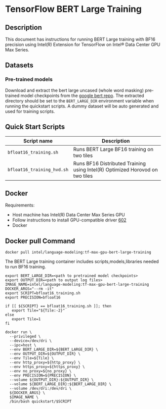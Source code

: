 # TensorFlow BERT Large Training 

## Description
This document has instructions for running BERT Large training with BF16 precision using Intel(R) Extension for TensorFlow on Intel® Data Center GPU Max Series.

## Datasets

### Pre-trained models

Download and extract the bert large uncased (whole word masking) pre-trained model checkpoints from the [google bert repo](https://github.com/google-research/bert#pre-trained-models). The extracted directory should be set to the `BERT_LARGE_DIR` environment variable when running the quickstart scripts. A dummy dataset will be auto generated and  used for training scripts.

## Quick Start Scripts
| Script name | Description |
|-------------|-------------|
| `bfloat16_training.sh` | Runs BERT Large BF16 training on two tiles|
| `bfloat16_training_hvd.sh` | Runs BF16 Distributed Training using Intel(R) Optimized Horovod on two tiles | 

## Docker
Requirements:
* Host machine has Intel(R) Data Center Max Series GPU
* Follow instructions to install GPU-compatible driver [602](https://dgpu-docs.intel.com/installation-guides/ubuntu/ubuntu-jammy-dc.html#step-1-add-package-repository)
* Docker

## Docker pull Command
```
docker pull intel/language-modeling:tf-max-gpu-bert-large-training
```
The BERT Large training container includes scripts,models,libraries needed to run BF16 training. 

```
export BERT_LARGE_DIR=<path to pretrained model checkpoints>
export OUTPUT_DIR=<path to output log files>
IMAGE_NAME=intel/language-modeling:tf-max-gpu-bert-large-training
DOCKER_ARGS="--rm -it"
export SCRIPT=bfloat16_training.sh
export PRECISION=bfloat16

if [[ ${SCRIPT} == bfloat16_training.sh ]]; then
   export Tile="${Tile:-2}"
else
   export Tile=1
fi

docker run \
  --privileged \
  --device=/dev/dri \
  --ipc=host \
  --env BERT_LARGE_DIR=${BERT_LARGE_DIR} \
  --env OUTPUT_DIR=${OUTPUT_DIR} \
  --env Tile=${Tile} \
  --env http_proxy=${http_proxy} \
  --env https_proxy=${https_proxy} \
  --env no_proxy=${no_proxy} \
  --env PRECISION=${PRECISION} \
  --volume ${OUTPUT_DIR}:${OUTPUT_DIR} \
  --volume ${BERT_LARGE_DIR}:${BERT_LARGE_DIR} \
  --volume /dev/dri:/dev/dri \
  ${DOCKER_ARGS} \
  $IMAGE_NAME \
  /bin/bash quickstart/$SCRIPT
  ```